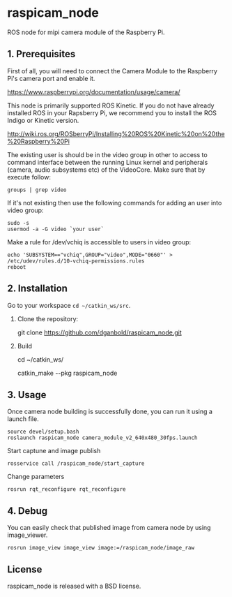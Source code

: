 
raspicam_node
=======
ROS node for mipi camera module of the Raspberry Pi.

## 1. Prerequisites
First of all, you will need to connect the Camera Module to the Raspberry Pi's camera port and enable it.

https://www.raspberrypi.org/documentation/usage/camera/

This node is primarily supported ROS Kinetic. If you do not have already installed ROS in your Rapsberry Pi, we recommend you to install the ROS Indigo or Kinetic version.

http://wiki.ros.org/ROSberryPi/Installing%20ROS%20Kinetic%20on%20the%20Raspberry%20Pi

The existing user is should be in the video group in other to access to command interface between the running Linux kernel and peripherals (camera, audio subsystems etc) of the VideoCore. Make sure that by execute follow: 
	
	groups | grep video
	
If it's not existing then use the following commands for adding an user into video group:

	sudo -s
	usermod -a -G video `your user`
	
Make a rule for /dev/vchiq is accessible to users in video group:
 	
	echo 'SUBSYSTEM=="vchiq",GROUP="video",MODE="0660"' > /etc/udev/rules.d/10-vchiq-permissions.rules
	reboot

## 2. Installation

Go to your workspace `cd ~/catkin_ws/src`.

1. Clone the repository:

	git clone https://github.com/dganbold/raspicam_node.git
   
2. Build

	cd ~/catkin_ws/
	
	catkin_make --pkg raspicam_node

## 3. Usage
Once camera node building is successfully done, you can run it using a launch file.

	source devel/setup.bash
	roslaunch raspicam_node camera_module_v2_640x480_30fps.launch
		
Start captune and image publish

	rosservice call /raspicam_node/start_capture
		
Change parameters
		
	rosrun rqt_reconfigure rqt_reconfigure 

## 4. Debug
You can easily check that published image from camera node by using image_viewer.

	rosrun image_view image_view image:=/raspicam_node/image_raw

## License
raspicam_node is released with a BSD license.
